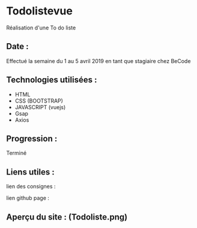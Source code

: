 # Todolistevue

Réalisation d'une To do liste 

## Date :

Effectué la semaine du 1 au 5 avril 2019 en tant que stagiaire chez BeCode

## Technologies utilisées :

+ HTML
+ CSS (BOOTSTRAP)
+ JAVASCRIPT (vuejs)
+ Gsap
+ Axios

## Progression :

Terminé

## Liens utiles :

lien des consignes : 

lien github page : 
## Aperçu du site : (Todoliste.png)

